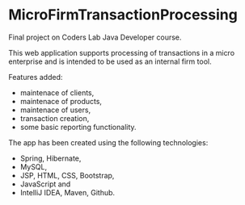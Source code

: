 # MicroFirmTransactionProcessing
Final project on Coders Lab Java Developer course.

This web application supports processing of transactions in a micro enterprise and is intended to be used as an internal firm tool.

Features added:
* maintenace of clients,
* maintenace of products,
* maintenace of users,
* transaction creation,
* some basic reporting functionality.


The app has been created using the following technologies:
* Spring, Hibernate,
* MySQL,
* JSP, HTML, CSS, Bootstrap,
* JavaScript and
* IntelliJ IDEA, Maven, Github.
